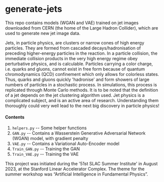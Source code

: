 # generate-jets

This repo contains models (WGAN and VAE) trained on jet images downloaded from CERN (the home of the Large Hadron Collider), which are used to generate new jet image data. 

Jets, in particle physics, are clusters or narrow cones of high energy particles. They are formed from cascaded decays/hadronisation of preceding higher-energy particles in the reaction. In a particle collision, the immediate collision products in the very high energy regime obey perturbative physics, and is calculable. Particles carrying a color charge, i.e. quarks and gluons, cannot exist in free form because of quantum chromodynamics (QCD) confinement which only allows for colorless states. Thus, quarks and gluons quickly 'hadronise' and form showers of large numbers of particles in a stochastic process. In simulations, this process is replicated through Monte Carlo methods. It is to be noted that the definition of a jet depends on the jet clustering algorithm used. Jet physics is a complicated subject, and is an active area of research. Understanding them thoroughly could very well lead to the next big discovery in particle physics!

#### Contents

1. `helpers.py` -- Some helper functions
2. `GAN.py` -- Contains a Wasserstein Generative Adversarial Network (WGAN) model, with gradient penalty
3. `VAE.py` -- Contains a Variational Auto-Encoder model
4. `Train_GAN.py` -- Training the GAN
5. `Train_VAE.py` -- Training the VAE


This project was initiated during the '51st SLAC Summer Institute' in August 2023, at the Stanford Linear Accelerator Complex. The theme for the summer workshop was “Artificial Intelligence in Fundamental Physics”. 






